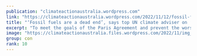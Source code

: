 ```yaml
---
publication: "climateactionaustralia.wordpress.com"
link: "https://climateactionaustralia.wordpress.com/2022/11/12/fossil-fuels-are-a-dead-end-says-top-un-climate-adviser-on-decarbonization-day-at-cop27-metacrisis-demand-climateaction-sdg13-tellthetruth-insiders-2/"
title: "‘Fossil fuels are a dead end’, says top UN climate adviser on ‘Decarbonization Day’ at COP27 #MetaCrisis demand #ClimateAction #SDG13 #TellTheTruth #insiders"
excerpt: "To meet the goals of the Paris Agreement and prevent the worst impacts of the climate crisis, the world must abandon fossil fuels as quickly as possible, Selwin Hart, Special Adviser to t…"
image: "https://climateactionaustralia.files.wordpress.com/2022/11/img_1984.jpg?w=1200"
group: con
rank: 10
---
```

